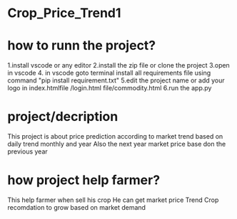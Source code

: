 # Crop_Price_Trend1


# how to runn the project?
1.install vscode or any editor
2.install the zip file or clone the project
3.open in vscode
4. in vscode goto  terminal install all requirements file using command "pip install requirement.txt"
5.edit the project name or add your logo in index.htmlfile /login.html file/commodity.html
6.run the app.py 


# project/decription
This project is about price prediction according to market trend based on daily trend monthly and year
Also the next year market price base don the previous year

# how project help farmer?
This help farmer when sell his crop
He can get market price Trend
Crop recomdation to grow based on market demand
